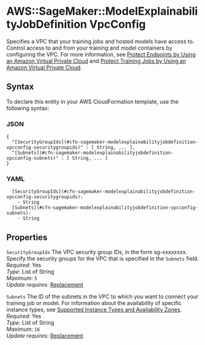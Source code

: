 # AWS::SageMaker::ModelExplainabilityJobDefinition VpcConfig<a name="aws-properties-sagemaker-modelexplainabilityjobdefinition-vpcconfig"></a>

Specifies a VPC that your training jobs and hosted models have access to\. Control access to and from your training and model containers by configuring the VPC\. For more information, see [Protect Endpoints by Using an Amazon Virtual Private Cloud](https://docs.aws.amazon.com/sagemaker/latest/dg/host-vpc.html) and [Protect Training Jobs by Using an Amazon Virtual Private Cloud](https://docs.aws.amazon.com/sagemaker/latest/dg/train-vpc.html)\.

## Syntax<a name="aws-properties-sagemaker-modelexplainabilityjobdefinition-vpcconfig-syntax"></a>

To declare this entity in your AWS CloudFormation template, use the following syntax:

### JSON<a name="aws-properties-sagemaker-modelexplainabilityjobdefinition-vpcconfig-syntax.json"></a>

```
{
  "[SecurityGroupIds](#cfn-sagemaker-modelexplainabilityjobdefinition-vpcconfig-securitygroupids)" : [ String, ... ],
  "[Subnets](#cfn-sagemaker-modelexplainabilityjobdefinition-vpcconfig-subnets)" : [ String, ... ]
}
```

### YAML<a name="aws-properties-sagemaker-modelexplainabilityjobdefinition-vpcconfig-syntax.yaml"></a>

```
  [SecurityGroupIds](#cfn-sagemaker-modelexplainabilityjobdefinition-vpcconfig-securitygroupids):
    - String
  [Subnets](#cfn-sagemaker-modelexplainabilityjobdefinition-vpcconfig-subnets):
    - String
```

## Properties<a name="aws-properties-sagemaker-modelexplainabilityjobdefinition-vpcconfig-properties"></a>

`SecurityGroupIds` <a name="cfn-sagemaker-modelexplainabilityjobdefinition-vpcconfig-securitygroupids"></a>
The VPC security group IDs, in the form sg\-xxxxxxxx\. Specify the security groups for the VPC that is specified in the `Subnets` field\.  
_Required_: Yes  
_Type_: List of String  
_Maximum_: `5`  
_Update requires_: [Replacement](https://docs.aws.amazon.com/AWSCloudFormation/latest/UserGuide/using-cfn-updating-stacks-update-behaviors.html#update-replacement)

`Subnets` <a name="cfn-sagemaker-modelexplainabilityjobdefinition-vpcconfig-subnets"></a>
The ID of the subnets in the VPC to which you want to connect your training job or model\. For information about the availability of specific instance types, see [Supported Instance Types and Availability Zones](https://docs.aws.amazon.com/sagemaker/latest/dg/instance-types-az.html)\.  
_Required_: Yes  
_Type_: List of String  
_Maximum_: `16`  
_Update requires_: [Replacement](https://docs.aws.amazon.com/AWSCloudFormation/latest/UserGuide/using-cfn-updating-stacks-update-behaviors.html#update-replacement)
